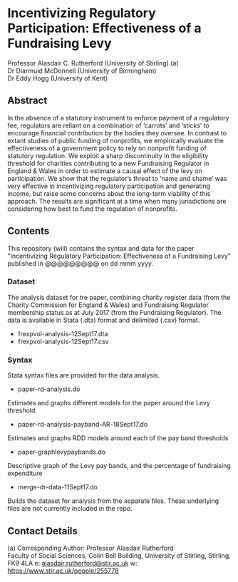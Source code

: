 # Incentivizing Regulatory Participation: Effectiveness of a Fundraising Levy
 
Professor Alasdair C. Rutherford (University of Stirling) (a)  
Dr Diarmuid McDonnell (University of Birmingham)  
Dr Eddy Hogg (University of Kent)  

## Abstract
In the absence of a statutory instrument to enforce payment of a regulatory fee, regulators are reliant on a combination of ‘carrots’ and ‘sticks’ to encourage financial contribution by the bodies they oversee. In contrast to extant studies of public funding of nonprofits, we empirically evaluate the effectiveness of a government policy to rely on nonprofit funding of statutory regulation. We exploit a sharp discontinuity in the eligibility threshold for charities contributing to a new Fundraising Regulator in England &amp; Wales in order to estimate a causal effect of the levy on participation. We show that the regulator’s threat to ‘name and shame’ was very effective in incentivizing regulatory participation and generating income, but raise some concerns about the long-term viability of this approach. The results are significant at a time when many jurisdictions are considering how best to fund the regulation of nonprofits.

## Contents
This repository (will) contains the syntax and data for the paper "Incentivizing Regulatory Participation: Effectiveness of a Fundraising Levy" published in @@@@@@@@@ on dd mmm yyyy.

### Dataset
The analysis dataset for tre paper, combining charity register data (from the Charity Commission for England & Wales) and Fundraising Regulator membership status as at July 2017 (from the Fundraising Regulator). The data is available in Stata (.dta) format and delimited (.csv) format.

* frexpvol-analysis-12Sept17.dta  
* frexpvol-analysis-12Sept17.csv

### Syntax
Stata syntax files are provided for the data analysis.

* paper-rd-analysis.do

Estimates and graphs different models for the paper around the Levy threshold.

* paper-rd-analysis-payband-AR-18Sept17.do

Estimates and graphs RDD models around each of the pay band thresholds

* paper-graphlevypaybands.do

Descriptive graph of the Levy pay bands, and the percentage of fundraising expenditure

* merge-dr-data-11Sept17.do

Builds the dataset for analysis from the separate files. These underlying files are not currently included in the repo.

## Contact Details

(a) Corresponding Author: Professor Alasdair Rutherford  
Faculty of Social Sciences, Colin Bell Building, University of Stirling, Stirling, FK9 4LA
e: alasdair.rutherford@stir.ac.uk w: https://www.stir.ac.uk/people/255778
